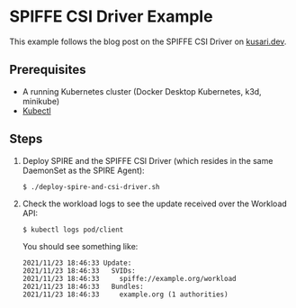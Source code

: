 # SPIFFE CSI Driver Example

This example follows the blog post on the SPIFFE CSI Driver on [kusari.dev](https://www.kusari.dev/blog/spiffee-csi/).

## Prerequisites

- A running Kubernetes cluster (Docker Desktop Kubernetes, k3d, minikube)
- [Kubectl](https://kubernetes.io/docs/tasks/tools/#kubectl)

## Steps

1. Deploy SPIRE and the SPIFFE CSI Driver (which resides in the same DaemonSet as the SPIRE Agent):

    ```
    $ ./deploy-spire-and-csi-driver.sh
    ```

2. Check the workload logs to see the update received over the Workload API:

    ```
    $ kubectl logs pod/client
    ```

    You should see something like:

    ```
    2021/11/23 18:46:33 Update:
    2021/11/23 18:46:33   SVIDs:
    2021/11/23 18:46:33     spiffe://example.org/workload
    2021/11/23 18:46:33   Bundles:
    2021/11/23 18:46:33     example.org (1 authorities)
    ```
